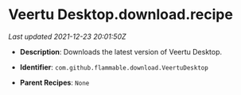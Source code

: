 # Veertu Desktop.download.recipe

_Last updated 2021-12-23 20:01:50Z_

- **Description**: Downloads the latest version of Veertu Desktop.

- **Identifier**: `com.github.flammable.download.VeertuDesktop`

- **Parent Recipes**: `None`
